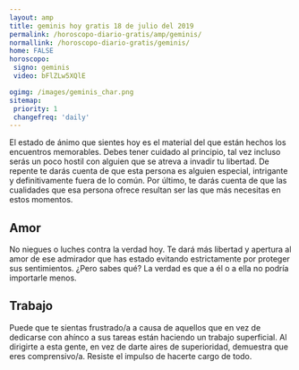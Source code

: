 ```yaml
---
layout: amp
title: geminis hoy gratis 18 de julio del 2019 
permalink: /horoscopo-diario-gratis/amp/geminis/
normallink: /horoscopo-diario-gratis/geminis/
home: FALSE
horoscopo:
 signo: geminis
 video: bFlZLw5XQlE

ogimg: /images/geminis_char.png
sitemap:
 priority: 1
 changefreq: 'daily'
---
```



El estado de ánimo que sientes hoy es el material del que están hechos los encuentros memorables. Debes tener cuidado al principio, tal vez incluso serás un poco hostil con alguien que se atreva a invadir tu libertad. De repente te darás cuenta de que esta persona es alguien especial, intrigante y definitivamente fuera de lo común. Por último, te darás cuenta de que las cualidades que esa persona ofrece resultan ser las que más necesitas en estos momentos.

## Amor

No niegues o luches contra la verdad hoy. Te dará más libertad y apertura al amor de ese admirador que has estado evitando estrictamente por proteger sus sentimientos. ¿Pero sabes qué? La verdad es que a él o a ella no podría importarle menos.

## Trabajo

Puede que te sientas frustrado/a a causa de aquellos que en vez de dedicarse con ahínco a sus tareas están haciendo un trabajo superficial. Al dirigirte a esta gente, en vez de darte aires de superioridad, demuestra que eres comprensivo/a. Resiste el impulso de hacerte cargo de todo.